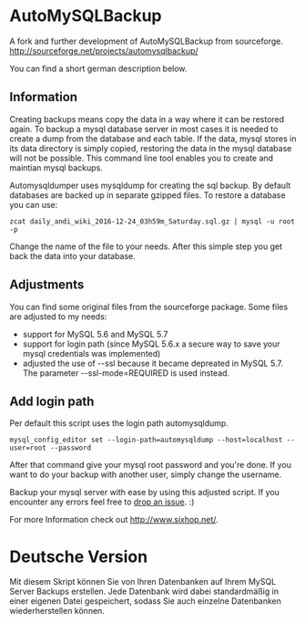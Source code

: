 AutoMySQLBackup
===============
 A fork and further development of AutoMySQLBackup from sourceforge. http://sourceforge.net/projects/automysqlbackup/ 
 
You can find a short german description below.

Information
-----------

Creating backups means copy the data in a way where it can be restored again. To backup a mysql database server in most cases it is needed to create a dump from the database and each table. If the data, mysql stores in its data directory is simply copied, restoring the data in the mysql database will not be possible. This command line tool enables you to create and maintian mysql backups.

Automysqldumper uses mysqldump for creating the sql backup. By default databases are backed up in separate gzipped files. To restore a database you can use:

```
zcat daily_andi_wiki_2016-12-24_03h59m_Saturday.sql.gz | mysql -u root -p
```

Change the name of the file to your needs. After this simple step you get back the data into your database.

Adjustments
-----------

You can find some original files from the sourceforge package. Some files are adjusted to my needs:
- support for MySQL 5.6 and MySQL 5.7
- support for login path (since MySQL 5.6.x a secure way to save your mysql credentials was implemented)
- adjusted the use of --ssl because it became depreated in MySQL 5.7. The parameter --ssl-mode=REQUIRED is used instead.

Add login path
--------------
Per default this script uses the login path automysqldump.

```
mysql_config_editor set --login-path=automysqldump --host=localhost --user=root --password
```

After that command give your mysql root password and you're done. If you want to do your backup with another user, simply change the username.


Backup your mysql server with ease by using this adjusted script. If you encounter any errors feel free to [drop an issue](https://github.com/sixhop/AutoMySQLBackup/issues/new). :)

For more Information check out http://www.sixhop.net/.

Deutsche Version
================

Mit diesem Skript können Sie von Ihren Datenbanken auf Ihrem MySQL Server Backups erstellen. Jede Datenbank wird dabei standardmäßig in einer eigenen Datei gespeichert, sodass Sie auch einzelne Datenbanken wiederherstellen können.
